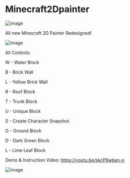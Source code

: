 # Minecraft2Dpainter


![image](https://user-images.githubusercontent.com/94727252/205456532-e198a422-2baa-462b-91c9-f7852d895cbc.png)



All new Minecraft 2D Painter Redesigned!

![image](https://user-images.githubusercontent.com/94727252/205456657-0761e6b3-6a96-4a28-a424-00b758c63b30.png)

All Controls: 

W - Water Block

B - Brick Wall

L - Yellow Brick Wall

R - Roof Block

T - Trunk Block

U - Unique Block

S - Create Character Snapshot

G - Ground Block

D - Dark Green Block

L - Lime Leaf Block



Demo & Instruction Video: https://youtu.be/skcP8wben-o

![image](https://user-images.githubusercontent.com/94727252/205456488-220de639-5d9c-4c83-a58f-200bead72bc9.png)


